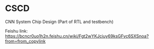 # CSCD
CNN System Chip Design (Part of RTL and testbench)

Feishu link: https://bcncr0uo1h2n.feishu.cn/wiki/Fgt2wYKJciuy69ksGFvc6SXSnoa?from=from_copylink
